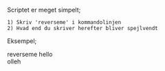 Scriptet er meget simpelt;

	1) Skriv 'reverseme' i kommandolinjen
	2) Hvad end du skriver herefter bliver spejlvendt

Eksempel;

<username> reverseme hello  
olleh
